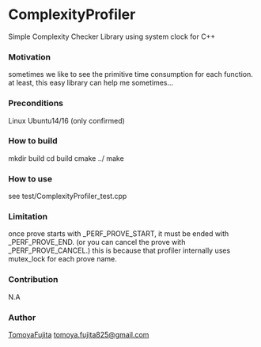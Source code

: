 # ComplexityProfiler
Simple Complexity Checker Library using system clock for C++

### Motivation
sometimes we like to see the primitive time consumption for each function.
at least, this easy library can help me sometimes...

### Preconditions
Linux Ubuntu14/16 (only confirmed)

### How to build
mkdir build
cd build
cmake ../
make

### How to use
see test/ComplexityProfiler_test.cpp

### Limitation
once prove starts with _PERF_PROVE_START, it must be ended with _PERF_PROVE_END.
(or you can cancel the prove with _PERF_PROVE_CANCEL.)
this is because that profiler internally uses mutex_lock for each prove name.

### Contribution
N.A

### Author
[TomoyaFujita](https://github.com/tomoyafujita)
tomoya.fujita825@gmail.com
